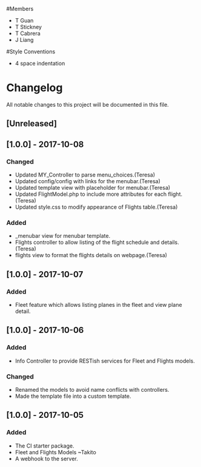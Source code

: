 #Members
- T Guan
- T Stickney
- T Cabrera
- J Liang

#Style Conventions
- 4 space indentation


# Changelog
All notable changes to this project will be documented in this file.

## [Unreleased]

## [1.0.0] - 2017-10-08
### Changed
- Updated MY_Controller to parse menu_choices.(Teresa)
- Updated config/config with links for the menubar.(Teresa)
- Updated template view with placeholder for menubar.(Teresa)
- Updated FlightModel.php to include more attributes for each flight.(Teresa)
- Updated style.css to modify appearance of Flights table.(Teresa)

### Added
- _menubar view for menubar template.
- Flights controller to allow listing of the flight schedule and details.(Teresa)
- flights view to format the flights details on webpage.(Teresa)


## [1.0.0] - 2017-10-07
### Added
 - Fleet feature which allows listing planes in the fleet and view plane detail.

## [1.0.0] - 2017-10-06
### Added
 - Info Controller to provide RESTish services for Fleet and Flights models.
 
### Changed
- Renamed the models to avoid name conflicts with controllers. 
- Made the template file into a custom template.


## [1.0.0] - 2017-10-05
### Added
- The CI starter package.
- Fleet and Flights Models ~Takito
- A webhook to the server.
